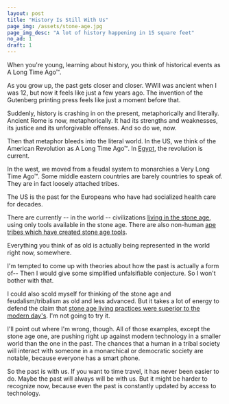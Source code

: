 ```yaml
---
layout: post
title: "History Is Still With Us"
page_img: /assets/stone-age.jpg
page_img_desc: "A lot of history happening in 15 square feet"
no_ad: 1
draft: 1
---
```


When you're young, learning about history, you think of historical events as A Long Time Ago™.

As you grow up, the past gets closer and closer. WWII was ancient when I was 12, but now it feels like just a few years ago. The invention of the Gutenberg printing press feels like just a moment before that.

Suddenly, history is crashing in on the present, metaphorically and literally. Ancient Rome is now, metaphorically. It had its strengths and weaknesses, its justice and its unforgivable offenses. And so do we, now.

Then that metaphor bleeds into the literal world. In the US, we think of the American Revolution as A Long Time Ago™. In <a href="https://en.wikipedia.org/wiki/Egyptian_revolution_of_2011">Egypt</a>, the revolution is current.

In the west, we moved from a feudal system to monarchies a Very Long Time Ago™. Some middle eastern countries are barely countries to speak of. They are in fact loosely attached tribes.

The US is the past for the Europeans who have had socialized health care for decades.

There are currently -- in the world -- civilizations <a href="https://en.wikipedia.org/wiki/Sentinelese">living in the stone age</a>, using only tools available in the stone age. There are also non-human <a href="http://www.bbc.com/earth/story/20150818-chimps-living-in-the-stone-age">ape tribes which have created stone age tools</a>.

Everything you think of as old is actually being represented in the world right now, somewhere.

I'm tempted to come up with theories about how the past is actually a form of-- Then I would give some simplified unfalsifiable conjecture. So I won't bother with that.

I could also scold myself for thinking of the stone age and feudalism/tribalism as old and less advanced. But it takes a lot of energy to defend the claim that <a href="https://www.theguardian.com/books/2014/sep/05/were-we-happier-in-the-stone-age">stone age living practices were superior to the modern day's</a>. I'm not going to try it.

I'll point out where I'm wrong, though. All of those examples, except the stone age one, are pushing right up against modern technology in a smaller world than the one in the past. The chances that a human in a tribal society will interact with someone in a monarchical or democratic society are notable, because everyone has a smart phone.

So the past is with us. If you want to time travel, it has never been easier to do. Maybe the past will always will be with us. But it might be harder to recognize now, because even the past is constantly updated by access to technology.

